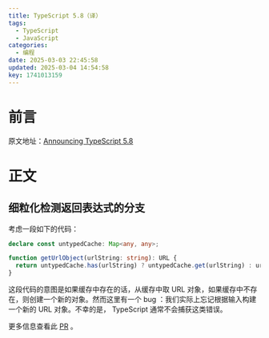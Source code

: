 ```yaml
---
title: TypeScript 5.8（译）
tags:
  - TypeScript
  - JavaScript
categories:
  - 编程
date: 2025-03-03 22:45:58
updated: 2025-03-04 14:54:58
key: 1741013159
---
```




# 前言

原文地址：[Announcing TypeScript 5.8](https://devblogs.microsoft.com/typescript/announcing-typescript-5-8/)

<!-- more -->

# 正文

## 细粒化检测返回表达式的分支

考虑一段如下的代码：

```typescript
declare const untypedCache: Map<any, any>;

function getUrlObject(urlString: string): URL {
  return untypedCache.has(urlString) ? untypedCache.get(urlString) : urlString;
}
```

这段代码的意图是如果缓存中存在的话，从缓存中取 URL 对象，如果缓存中不存在，则创建一个新的对象。然而这里有一个 bug ：我们实际上忘记根据输入构建一个新的 URL 对象。不幸的是， TypeScript 通常不会捕获这类错误。

更多信息查看此 [PR](https://github.com/microsoft/TypeScript/pull/60761) 。
